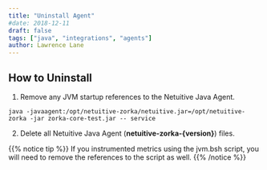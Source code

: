 ```yaml
---
title: "Uninstall Agent"
#date: 2018-12-11
draft: false
tags: ["java", "integrations", "agents"]
author: Lawrence Lane
---
```

## How to Uninstall
1. Remove any JVM startup references to the Netuitive Java Agent.

```
java -javaagent:/opt/netuitive-zorka/netuitive.jar=/opt/netuitive-zorka -jar zorka-core-test.jar -- service

```
2. Delete all Netuitive Java Agent (**netuitive-zorka-{version}**) files.

{{% notice tip %}}
If you instrumented metrics using the jvm.bsh script, you will need to remove the references to the script as well.
{{% /notice %}}
